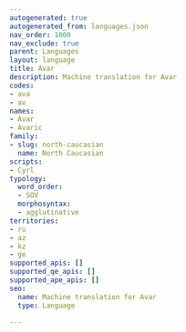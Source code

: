 ```yaml
---
autogenerated: true
autogenerated_from: languages.json
nav_order: 1000
nav_exclude: true
parent: Languages
layout: language
title: Avar
description: Machine translation for Avar
codes:
- ava
- av
names:
- Avar
- Avaric
family:
- slug: north-caucasian
  name: North Caucasian
scripts:
- Cyrl
typology:
  word_order:
  - SOV
  morphosyntax:
  - agglutinative
territories:
- ru
- az
- kz
- ge
supported_apis: []
supported_qe_apis: []
supported_ape_apis: []
seo:
  name: Machine translation for Avar
  type: Language

---
```



